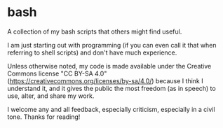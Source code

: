 # bash
A collection of my bash scripts that others might find useful.

I am just starting out with programming (if you can even call it that when referring to shell scripts) and don't have much experience. 

Unless otherwise noted, my code is made available under the Creative Commons license "CC BY-SA 4.0" (https://creativecommons.org/licenses/by-sa/4.0/) because I think I understand it, and it gives the public the most freedom (as in speech) to use, alter, and share my work.

I welcome any and all feedback, especially criticism, especially in a civil tone. Thanks for reading!
